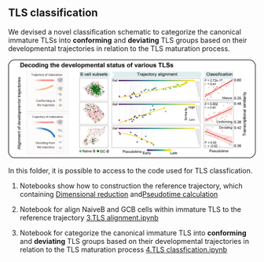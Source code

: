 ## TLS classification
We devised a novel classification schematic to categorize the canonical immature TLSs into **conforming** and **deviating** TLS groups based on their developmental trajectories in relation to the TLS maturation process.

<p align = "center"><img src="../docs/TLS_classification.png" width="600" /></p>

In this folder, it is possible to access to the code used for TLS classfication.

1) Notebooks show how to construction the reference trajectory, which containing [Dimensional reduction](./1.Spring.ipynb) and[Pseudotime calculation](./2.Monocle3%20get%20pseudotime.ipynb)

2) Notebook for align NaiveB and GCB cells within immature TLS to the reference trajectory [3.TLS alignment.ipynb](./3.TLS%20alignment.ipynb)

3) Notebook for categorize the canonical immature TLS into **conforming** and **deviating** TLS groups based on their developmental trajectories in relation to the TLS maturation process [4.TLS classfication.ipynb](./4.TLS%20classfication.ipynb)
